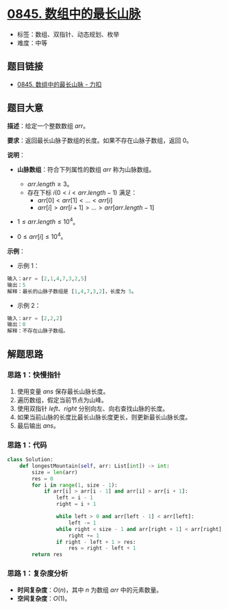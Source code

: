 # [0845. 数组中的最长山脉](https://leetcode.cn/problems/longest-mountain-in-array/)

- 标签：数组、双指针、动态规划、枚举
- 难度：中等

## 题目链接

- [0845. 数组中的最长山脉 - 力扣](https://leetcode.cn/problems/longest-mountain-in-array/)

## 题目大意

**描述**：给定一个整数数组 $arr$。

**要求**：返回最长山脉子数组的长度。如果不存在山脉子数组，返回 $0$。

**说明**：

- **山脉数组**：符合下列属性的数组 $arr$ 称为山脉数组。
  - $arr.length \ge 3$。
  - 存在下标 $i(0 < i < arr.length - 1)$ 满足：
    - $arr[0] < arr[1] < … < arr[i]$
    - $arr[i] > arr[i + 1] > … > arr[arr.length - 1]$

- $1 \le arr.length \le 10^4$。
- $0 \le arr[i] \le 10^4$。

**示例**：

- 示例 1：

```python
输入：arr = [2,1,4,7,3,2,5]
输出：5
解释：最长的山脉子数组是 [1,4,7,3,2]，长度为 5。
```

- 示例 2：

```python
输入：arr = [2,2,2]
输出：0
解释：不存在山脉子数组。
```

## 解题思路

### 思路 1：快慢指针

1. 使用变量 $ans$ 保存最长山脉长度。
2. 遍历数组，假定当前节点为山峰。
3. 使用双指针 $left$、$right$ 分别向左、向右查找山脉的长度。
4. 如果当前山脉的长度比最长山脉长度更长，则更新最长山脉长度。
5. 最后输出 $ans$。

### 思路 1：代码

```python
class Solution:
    def longestMountain(self, arr: List[int]) -> int:
        size = len(arr)
        res = 0
        for i in range(1, size - 1):
            if arr[i] > arr[i - 1] and arr[i] > arr[i + 1]:
                left = i - 1
                right = i + 1

                while left > 0 and arr[left - 1] < arr[left]:
                    left -= 1
                while right < size - 1 and arr[right + 1] < arr[right]:
                    right += 1
                if right - left + 1 > res:
                    res = right - left + 1
        return res
```

### 思路 1：复杂度分析

- **时间复杂度**：$O(n)$，其中 $n$ 为数组 $arr$ 中的元素数量。
- **空间复杂度**：$O(1)$。

